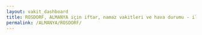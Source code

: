 ```yaml
---
layout: vakit_dashboard
title: ROSDORF, ALMANYA için iftar, namaz vakitleri ve hava durumu - ilçe/eyalet seç
permalink: /ALMANYA/ROSDORF/
---
```


<script type="text/javascript">
  var GLOBAL_COUNTRY = 'ALMANYA';
  var GLOBAL_CITY = 'ROSDORF';
  var GLOBAL_STATE = '';
  var lat = 72;
  var lon = 21;
</script>
